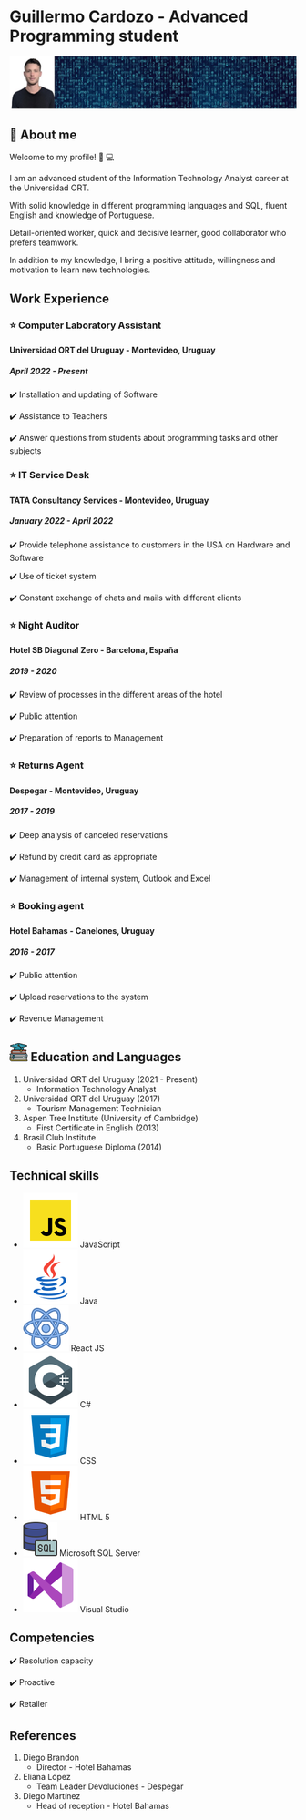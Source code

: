 # **Guillermo Cardozo - Advanced Programming student**
![This is me](FotoGitHub.jpg)  
   
## :memo: **About me**  
Welcome to my profile! :wave: :computer:

I am an advanced student of the Information Technology Analyst career at the Universidad ORT.

With solid knowledge in different programming languages and SQL, fluent English and knowledge of Portuguese.

Detail-oriented worker, quick and decisive learner, good collaborator who prefers teamwork.

In addition to my knowledge, I bring a positive attitude, willingness and motivation to learn new technologies.

   
## **Work Experience**

### :star: Computer Laboratory Assistant
#### Universidad ORT del Uruguay - Montevideo, Uruguay
##### *April 2022 - Present*
   :heavy_check_mark: Installation and updating of Software 
   
   :heavy_check_mark: Assistance to Teachers
   
   :heavy_check_mark: Answer questions from students about programming tasks and other subjects

### :star: IT Service Desk
#### TATA Consultancy Services - Montevideo, Uruguay
##### *January 2022 - April 2022*
   :heavy_check_mark: Provide telephone assistance to customers in the USA on Hardware and Software
   
   :heavy_check_mark: Use of ticket system
   
   :heavy_check_mark: Constant exchange of chats and mails with different clients

### :star: Night Auditor
#### Hotel SB Diagonal Zero - Barcelona, España
##### *2019 - 2020*
   :heavy_check_mark: Review of processes in the different areas of the hotel
   
   :heavy_check_mark: Public attention
   
   :heavy_check_mark: Preparation of reports to Management

### :star: Returns Agent
#### Despegar - Montevideo, Uruguay
##### *2017 - 2019*
   :heavy_check_mark: Deep analysis of canceled reservations
   
   :heavy_check_mark: Refund by credit card as appropriate
   
   :heavy_check_mark: Management of internal system, Outlook and Excel

### :star: Booking agent
#### Hotel Bahamas - Canelones, Uruguay
##### *2016 - 2017*
   :heavy_check_mark: Public attention
   
   :heavy_check_mark: Upload reservations to the system
   
   :heavy_check_mark: Revenue Management

## ![Logo Educacion](educacion.png) **Education and Languages**

1. Universidad ORT del Uruguay (2021 - Present)
   - Information Technology Analyst
2. Universidad ORT del Uruguay (2017)
   - Tourism Management Technician
3. Aspen Tree Institute (University of Cambridge)
   - First Certificate in English (2013)
4. Brasil Club Institute
   - Basic Portuguese Diploma (2014)

## **Technical skills**

- ![Logo JS](icons8-javascript.svg) JavaScript
- ![Logo Java](icons8-java.svg) Java
- ![Logo React](icons8-react.svg) React JS
- ![Logo Csharp](icons8-c-sharp-logo.svg) C#
- ![Logo CSS](icons8-css3.svg) CSS
- ![Logo HTML](icons8-html-5.svg) HTML 5
- ![Logo SQL](icons8-sql-60.png) Microsoft SQL Server
- ![Logo Visual](icons8-visual-studio.svg) Visual Studio

## **Competencies**
   :heavy_check_mark: Resolution capacity
   
   :heavy_check_mark: Proactive
   
   :heavy_check_mark: Retailer

## **References**
1. Diego Brandon
    - Director - Hotel Bahamas
2. Eliana López
   - Team Leader Devoluciones - Despegar
3. Diego Martínez 
   - Head of reception - Hotel Bahamas
